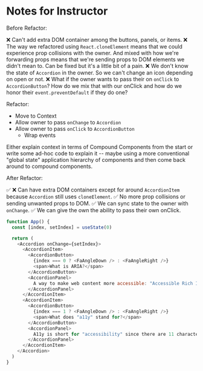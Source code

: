 # Notes for Instructor

Before Refactor:

❌ Can't add extra DOM container among the buttons, panels, or items.
❌ The way we refactored using `React.cloneElement` means that we could experience prop collisions with the owner. And mixed with how we're forwarding props means that we're sending props to DOM elements we didn't mean to. Can be fixed but it's a little bit of a pain.
❌ We don't know the state of `Accordion` in the owner. So we can't change an icon depending on open or not.
❌ What if the owner wants to pass their on `onClick` to `AccordionButton`? How do we mix that with our onClick and how do we honor their `event.preventDefault` if they do one?

Refactor:

- Move to Context
- Allow owner to pass `onChange` to `Accordion`
- Allow owner to pass `onClick` to `AccordionButton`
  - Wrap events

Either explain context in terms of Compound Components from the start or write some ad-hoc code to explain it -- maybe using a more conventional "global state" application hierarchy of components and then come back around to compound components.

After Refactor:

✅ ❌ Can have extra DOM containers except for around `AccordionItem` because `Accordion` still uses `cloneElement`.
✅ No more prop collisions or sending unwanted props to DOM.
✅ We can sync state to the owner with `onChange`.
✅ We can give the own the ability to pass their own onClick.

```js
function App() {
  const [index, setIndex] = useState(0)

  return (
    <Accordion onChange={setIndex}>
      <AccordionItem>
        <AccordionButton>
          {index === 0 ? <FaAngleDown /> : <FaAngleRight />}
          <span>What is ARIA?</span>
        </AccordionButton>
        <AccordionPanel>
          A way to make web content more accessible: "Accessible Rich Internet Applications".
        </AccordionPanel>
      </AccordionItem>
      <AccordionItem>
        <AccordionButton>
          {index === 1 ? <FaAngleDown /> : <FaAngleRight />}
          <span>What does "a11y" stand for?</span>
        </AccordionButton>
        <AccordionPanel>
          A11y is short for "accessibility" since there are 11 characters between "a" and "y".
        </AccordionPanel>
      </AccordionItem>
    </Accordion>
  )
}
```
